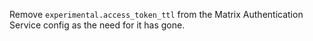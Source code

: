 Remove `experimental.access_token_ttl` from the Matrix Authentication Service config as the need for it has gone.
